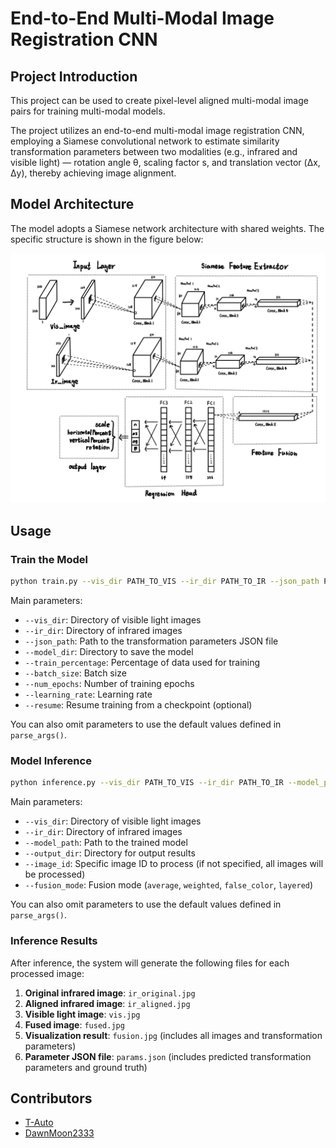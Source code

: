 # End-to-End Multi-Modal Image Registration CNN

## Project Introduction

This project can be used to create pixel-level aligned multi-modal image pairs for training multi-modal models.

The project utilizes an end-to-end multi-modal image registration CNN, employing a Siamese convolutional network to estimate similarity transformation parameters between two modalities (e.g., infrared and visible light) — rotation angle θ, scaling factor s, and translation vector (Δx, Δy), thereby achieving image alignment.

## Model Architecture

The model adopts a Siamese network architecture with shared weights. The specific structure is shown in the figure below:

![Architecture](CNN.png)

## Usage

### Train the Model

```bash
python train.py --vis_dir PATH_TO_VIS --ir_dir PATH_TO_IR --json_path PATH_TO_JSON --model_dir MODEL_SAVE_DIR
```

Main parameters:
- `--vis_dir`: Directory of visible light images
- `--ir_dir`: Directory of infrared images
- `--json_path`: Path to the transformation parameters JSON file
- `--model_dir`: Directory to save the model
- `--train_percentage`: Percentage of data used for training
- `--batch_size`: Batch size
- `--num_epochs`: Number of training epochs
- `--learning_rate`: Learning rate
- `--resume`: Resume training from a checkpoint (optional)

You can also omit parameters to use the default values defined in `parse_args()`.

### Model Inference

```bash
python inference.py --vis_dir PATH_TO_VIS --ir_dir PATH_TO_IR --model_path PATH_TO_MODEL --output_dir OUTPUT_DIR
```

Main parameters:
- `--vis_dir`: Directory of visible light images
- `--ir_dir`: Directory of infrared images
- `--model_path`: Path to the trained model
- `--output_dir`: Directory for output results
- `--image_id`: Specific image ID to process (if not specified, all images will be processed)
- `--fusion_mode`: Fusion mode (`average`, `weighted`, `false_color`, `layered`)

You can also omit parameters to use the default values defined in `parse_args()`.

### Inference Results

After inference, the system will generate the following files for each processed image:

1. **Original infrared image**: `ir_original.jpg`
2. **Aligned infrared image**: `ir_aligned.jpg`
3. **Visible light image**: `vis.jpg`
4. **Fused image**: `fused.jpg`
5. **Visualization result**: `fusion.jpg` (includes all images and transformation parameters)
6. **Parameter JSON file**: `params.json` (includes predicted transformation parameters and ground truth)

## Contributors

* [T-Auto](https://github.com/T-Auto)
* [DawnMoon2333](https://github.com/DawnMoon2333/)
